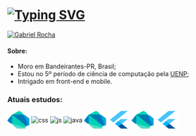 # [![Typing SVG](https://readme-typing-svg.herokuapp.com?font=Fira+Code&size=22&pause=600&color=44C7F7&center=falso&vCenter=falso&repeat=verdadeiro&width=435&lines=Welcome+to+my+Github+;My+name+is+Gabriel+;I'm+a+computer+science+student;Welcome+to+my+Github+;My+name+is+Gabriel+;I'm+a+computer+science+student;Welcome+to+my+Github+)](https://git.io/typing-svg)
[![Gabriel Rocha](https://img.shields.io/badge/Gabriel%20Rocha-0077B5?style=for-the-badge&logo=linkedin&logoColor=white)](https://www.linkedin.com/in/gabriel-rocha-de-oliveira-82043b243/)

#### Sobre: 

- Moro em Bandeirantes-PR, Brasil;
- Estou no 5º período de ciência de computação pela [UENP](https://uenp.edu.br);
- Intrigado em front-end e mobile.


### Atuais estudos:

  <img align="center" alt="dart" height="40" width="50" src="android-icon-svgrepo-com.svg"> <img align="center" alt="css" height="40" width="50" src="https://www.svgrepo.com//show/452185/css-3.svg"> <img align="center" alt="js" height="40" width="50" src="https://www.svgrepo.com//show/353925/javascript.svg"> <img align="center" alt="java" height="40" width="50" src="https://www.svgrepo.com//show/452234/java.svg">  <img align="center" alt="dart" height="40" width="50" src="android-icon-svgrepo-com.svg"> <img align="center" alt="css" height="40" width="50" src="flutter-svgrepo-com.svg"> <img align="center" alt="dart" height="40" width="50" src="android-icon-svgrepo-com.svg"> <img align="center" alt="css" height="40" width="50" src="flutter-svgrepo-com.svg">



  







